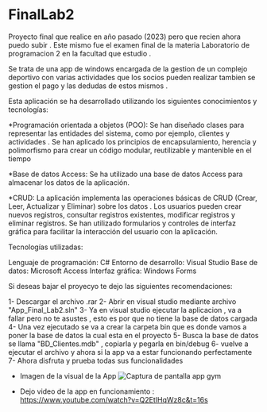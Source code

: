 # FinalLab2

Proyecto final que realice en año pasado (2023) pero que recien ahora puedo subir .
Este mismo fue el examen final de la materia Laboratorio de programacion 2 en la facultad que estudio .

Se trata de una app de windows encargada de la gestion de un complejo deportivo con varias actividades que los socios pueden realizar
tambien se gestion el pago y las dedudas de estos mismos .


Esta aplicación se ha desarrollado utilizando los siguientes conocimientos y tecnologías:

*Programación orientada a objetos (POO):
  Se han diseñado clases para representar las entidades del sistema, como por ejemplo, clientes y actividades .
  Se han aplicado los principios de encapsulamiento, herencia y polimorfismo para crear un código modular, reutilizable y mantenible en el tiempo

*Base de datos Access:
  Se ha utilizado una base de datos Access para almacenar los datos de la aplicación.

*CRUD:
  La aplicación implementa las operaciones básicas de CRUD (Crear, Leer, Actualizar y Eliminar) sobre los datos .
  Los usuarios pueden crear nuevos registros, consultar registros existentes, modificar registros y eliminar registros.
  Se han utilizado formularios y controles de interfaz gráfica para facilitar la interacción del usuario con la aplicación.

Tecnologías utilizadas:

Lenguaje de programación: C#
Entorno de desarrollo: Visual Studio
Base de datos: Microsoft Access
Interfaz gráfica: Windows Forms

Si deseas bajar el proyecyo te dejo las siguientes recomendaciones:
 
  1- Descargar el archivo .rar
  2- Abrir en visual studio mediante archivo "App_Final_Lab2.sln" 
  3- Ya en visual studio ejecutar la aplicacion , va a fallar pero no te asustes , esto es por que no tiene la base de datos cargada
  4- Una vez ejecutado se va a crear la carpeta bin que es donde vamos a poner la base de datos la cual esta en el proyecto
  5- Busca la base de datos se llama "BD_Clientes.mdb" , copiarla y pegarla en bin/debug
  6- vuelve a ejecutar el archivo  y ahora si la app va a estar funcionando perfectamente 
  7- Ahora disfruta y prueba todas sus funcionalidades 


- Imagen de la visual de la App
![Captura de pantalla app gym](https://github.com/AtirriDev/FinalLab2/assets/147408803/8e5a2a7d-3245-4e32-ba2e-b2db51f0551b)

- Dejo video de la app en funcionamiento :
  https://www.youtube.com/watch?v=Q2EtIHqWz8c&t=16s









  

